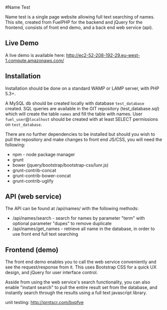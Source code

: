 #Name Test

Name test is a single page website allowing full text searching of names. This site, created from FuelPHP for the backend and jQuery for the frontend, consists of front end demo, and a back end web service (api).

## Live Demo

A live demo is available here: http://ec2-52-208-192-29.eu-west-1.compute.amazonaws.com/

## Installation

Installation should be done on a standard WAMP or LAMP server, with PHP 5.3+.

A MySQL db should be created locally with database `test_database` created. SQL queries are available in the GIT repository (test_database.sql) which will create the table `names` and fill the table with names. User `fuel_user`@`localhost` should be created with at least SELECT permissions on `test_database`.

There are no further dependencies to be installed but should you wish to pull the repository and make changes to front end JS/CSS, you will need the following:

* npm - node package manager
* grunt
* bower (jquery/bootstrap/bootstrap-css/lunr.js)
* grunt-contrib-concat
* grunt-contrib-bower-concat
* grunt-contrib-uglify

## API (web service)

The API can be found at /api/names/ with the following methods:

* /api/names/search - search for names by parameter "term" with optional parameter "dupes" to remove duplicate
* /api/names/get_names - retrieve all name in the database, in order to use front end full text searching

## Frontend (demo)

The front end demo enables you to call the web service conveniently and see the request/response from it. This uses Bootstrap CSS for a quick UX design, and jQuery for user interface control.

Asside from using the web service's search functionality, you can also enable "instant search" to pull the entire result set from the database, and instantly search through the results using a full text javascript library.




unit testing: http://prntscr.com/bvpfve